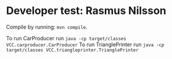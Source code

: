 # Developer test: Rasmus Nilsson

Compile by running: `mvn compile`.

To run CarProducer run `java -cp target/classes VCC.carproducer.CarProducer`
To run TrianglePrinter run `java -cp target/classes VCC.triangleprinter.TrianglePrinter`
